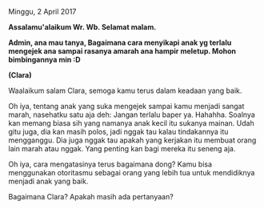 Minggu, 2 April 2017

**Assalamu'alaikum Wr. Wb. Selamat malam.**

**Admin, ana mau tanya, Bagaimana cara menyikapi anak yg terlalu mengejek ana sampai rasanya amarah ana hampir meletup. Mohon bimbingannya min :D**

**(Clara)**

Waalaikum salam Clara, semoga kamu terus dalam keadaan yang baik.

Oh iya, tentang anak yang suka mengejek sampai kamu menjadi sangat marah, nasehatku satu aja deh: Jangan terlalu baper ya. Hahahha. Soalnya kan memang biasa sih yang namanya anak kecil itu sukanya mainan. Udah gitu juga, dia kan masih polos, jadi nggak tau kalau tindakannya itu mengganggu. Dia juga nggak tau apakah yang kerjakan itu membuat orang lain marah atau nggak. Yang penting kan bagi mereka itu seneng aja.

Oh iya, cara mengatasinya terus bagaimana dong? Kamu bisa menggunakan otoritasmu sebagai orang yang lebih tua untuk mendidiknya menjadi anak yang baik.

Bagaimana Clara? Apakah masih ada pertanyaan?

<script>nama="Clara"</script>